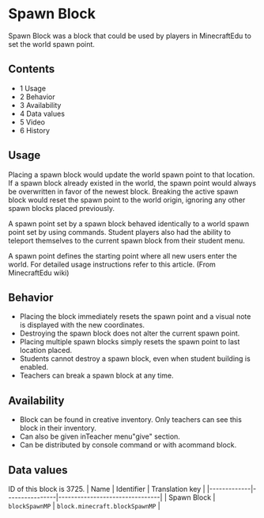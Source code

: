 # Spawn Block
Spawn Block was a block that could be used by players in MinecraftEdu to set the world spawn point.

## Contents
- 1 Usage
- 2 Behavior
- 3 Availability
- 4 Data values
- 5 Video
- 6 History

## Usage
Placing a spawn block would update the world spawn point to that location. If a spawn block already existed in the world, the spawn point would always be overwritten in favor of the newest block. Breaking the active spawn block would reset the spawn point to the world origin, ignoring any other spawn blocks placed previously.

A spawn point set by a spawn block behaved identically to a world spawn point set by using commands. Student players also had the ability to teleport themselves to the current spawn block from their student menu. 

A spawn point defines the starting point where all new users enter the world. For detailed usage instructions refer to this article. (From MinecraftEdu wiki) 

## Behavior
- Placing the block immediately resets the spawn point and a visual note is displayed with the new coordinates.
- Destroying the spawn block does not alter the current spawn point.
- Placing multiple spawn blocks simply resets the spawn point to last location placed.
- Students cannot destroy a spawn block, even when student building is enabled.
- Teachers can break a spawn block at any time.

## Availability
- Block can be found in creative inventory. Only teachers can see this block in their inventory.
- Can also be given inTeacher menu"give" section.
- Can be distributed by console command or with acommand block.

## Data values

ID of this block is 3725.
| Name        | Identifier     | Translation key                |
|-------------|----------------|--------------------------------|
| Spawn Block | `blockSpawnMP` | `block.minecraft.blockSpawnMP` |


